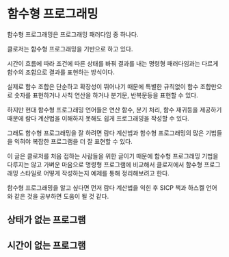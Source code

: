 # 함수형 프로그래밍

함수형 프로그래밍은 프로그래밍 패러다임 중 하나다.

클로저는 함수형 프로그래밍을 기반으로 하고 있다.

시간이 흐름에 따라 조건에 따른 상태를 바꿔 결과를 내는 명령형 패러다임과는 다르게 함수의 조합으로 결과를 표현하는 방식이다.

실제로 함수 조합은 단순하고 확장성이 뛰어나기 때문에 특별한 규칙없이 함수 조합만으로 숫자를 표현하거나 사칙 연산을 하거나 분기문, 반복문등을 표현할 수 있다.

하지만 현대 함수형 프로그래밍 언어들은 연산 함수, 분기 처리, 함수 재귀등을 제공하기 때문에 람다 계산법을 이해하지 못해도 쉽게 프로그래밍을 작성할 수 있다.

그래도 함수형 프로그래밍을 잘 하려면 람다 계산법과 함수형 프로그래밍의 많은 기법들을 익혀야 복잡한 프로그램을 더 잘 표현할 수 있다.

이 글은 클로저를 처음 접하는 사람들을 위한 글이기 때문에 함수형 프로그래밍 기법을 다루지는 않고 가벼운 마음으로  명령형 프로그램에 비교해서 클로저에서 함수형 프로그래밍 스타일로 어떻게 작성하는지 예제를 통해 정리해보려고 한다.

함수형 프로그래밍을 알고 싶다면 먼저 람다 계산법을 익힌 후 SICP 책과 하스켈 언어와 같은 것을 공부하면 도움이 될 것 같다.

## 상태가 없는 프로그램



## 시간이 없는 프로그램